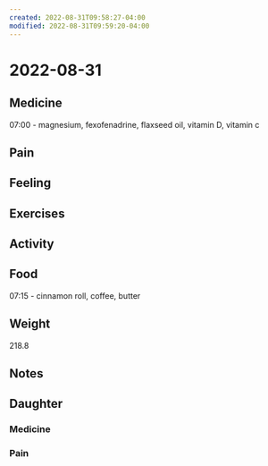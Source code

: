 ```yaml
---
created: 2022-08-31T09:58:27-04:00
modified: 2022-08-31T09:59:20-04:00
---
```


# 2022-08-31

## Medicine

07:00 - magnesium, fexofenadrine, flaxseed oil, vitamin D, vitamin c 

## Pain


## Feeling


## Exercises


## Activity


## Food

07:15 - cinnamon roll, coffee, butter 


## Weight

218.8

## Notes


## Daughter


### Medicine


### Pain
